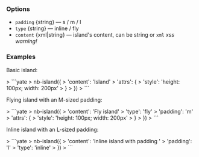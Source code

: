 ### Options

* `padding` {string} — s / m / l
* `type` {string} — inline / fly
* `content` {xml|string} — island's content, can be string or `xml` _xss warning!_

### Examples

Basic island:

<div example="island-simple"/>
> ```yate
> nb-island({
>   'content': 'Island'
>   'attrs': {
>       'style': 'height: 100px; width: 200px'
>    }
> })
> ```

Flying island with an M-sized padding:

<div example="island-fly"/>
> ```yate
> nb-island({
>     'content': 'Fly island'
>     'type': 'fly'
>     'padding': 'm'
>     'attrs': {
>        'style': 'height: 100px; width: 200px'
>     }
> })
> ```

Inline island with an L-sized padding:

<div example="island-padding"/>
> ```yate
> nb-island({
>   'content': 'Inline island with padding '
>   'padding': 'l'
>   'type':  'inline'
> })
> ```